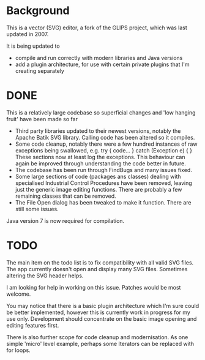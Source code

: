 Background
===========

This is a vector (SVG) editor, a fork of the GLIPS project, which was last updated in 2007.

It is being updated to
* compile and run correctly with modern libraries and Java versions
* add a plugin architecture, for use with certain private plugins that I'm creating separately

DONE
=====

This is a relatively large codebase so superficial changes and 'low hanging fruit' have been made so far

* Third party libraries updated to their newest versions, notably the Apache Batik SVG library. Calling code has been altered so it compiles.
* Some code cleanup, notably there were a few hundred instances of raw exceptions being swallowed, e.g.
  try {
    code...
  } catch (Exception e) {
  }
  These sections now at least log the exceptions. This behaviour can again be improved through understanding the code better in future.
* The codebase has been run through FindBugs and many issues fixed.
* Some large sections of code (packages ans classes) dealing with specialised Industrial Control Procedures have been removed, leaving just the generic image editing functions.
   There are probably a few remaining classes that can be removed.
* The File Open dialog has been tweaked to make it function. There are still some issues.

Java version 7 is now required for compilation.

TODO
=====

The main item on the todo list is to fix compatibility with all valid SVG files. The app currently doesn't open and display many SVG files. Sometimes altering the SVG header helps.

I am looking for help in working on this issue. Patches would be most welcome.

You may notice that there is a basic plugin architecture which I'm sure could be better implemented, however this is currently work in progress for my use only.
Development should concentrate on the basic image opening and editing features first.

There is also further scope for code cleanup and modernisation. As one simple 'micro' level example, perhaps some Iterators can be replaced with for loops.